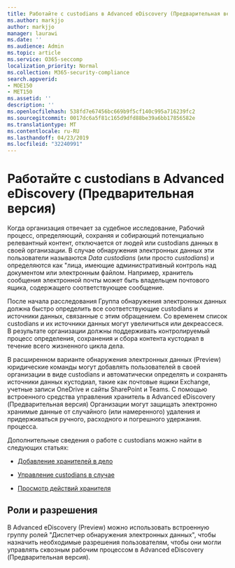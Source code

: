 ```yaml
---
title: Работайте с custodians в Advanced eDiscovery (Предварительная версия)
ms.author: markjjo
author: markjjo
manager: laurawi
ms.date: ''
ms.audience: Admin
ms.topic: article
ms.service: O365-seccomp
localization_priority: Normal
ms.collection: M365-security-compliance
search.appverid:
- MOE150
- MET150
ms.assetid: ''
description: ''
ms.openlocfilehash: 538fd7e67456bc669b9f5cf140c995a716239fc2
ms.sourcegitcommit: 0017dc6a5f81c165d9dfd88be39a6bb17856582e
ms.translationtype: MT
ms.contentlocale: ru-RU
ms.lasthandoff: 04/23/2019
ms.locfileid: "32240991"
---
```

# <a name="work-with-custodians-in-advanced-ediscovery-preview"></a>Работайте с custodians в Advanced eDiscovery (Предварительная версия)

Когда организация отвечает за судебное исследование, Рабочий процесс, определяющий, сохраняя и собирающий потенциально релевантный контент, отключается от людей или custodians данных в своей организации. В случае обнаружения электронных данных эти пользователи называются *Data custodians* (или просто *custodians*) и определяются как "лица, имеющие административный контроль над документом или электронным файлом. Например, хранитель сообщения электронной почты может быть владельцем почтового ящика, содержащего соответствующее сообщение.  

После начала расследования Группа обнаружения электронных данных должна быстро определить все соответствующие custodians и источники данных, связанные с этим обращением. Со временем список custodians и их источники данных могут увеличиться или декреассеся. В результате организации должны поддерживать контролируемый процесс определения, сохранения и сбора контента кустодиал в течение всего жизненного цикла дела.

В расширенном варианте обнаружения электронных данных (Preview) юридические команды могут добавлять пользователей в своей организации в виде custodians и автоматически определять и сохранять источники данных кустодиал, такие как почтовые ящики Exchange, учетные записи OneDrive и сайты SharePoint и Teams. С помощью встроенного средства управления хранитель в Advanced eDiscovery (Предварительная версия) Организации могут защищать электронно хранимые данные от случайного (или намеренного) удаления и придерживаться ручного, расходного и погрешного удержания. процесса. 

Дополнительные сведения о работе с custodians можно найти в следующих статьях: 

- [Добавление хранителей в дело](add-custodians-to-case.md)

- [Управление custodians в случае](manage-new-custodians.md)

- [Просмотр действий хранителя](view-custodian-activity.md)

## <a name="roles-and-permissions"></a>Роли и разрешения

В Advanced eDiscovery (Preview) можно использовать встроенную группу ролей "Диспетчер обнаружения электронных данных", чтобы назначить необходимые разрешения пользователям, чтобы они могли управлять сквозным рабочим процессом в Advanced eDiscovery (Предварительная версия).
